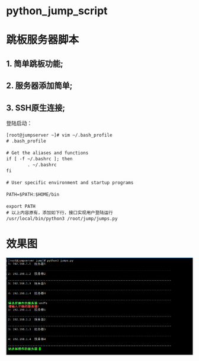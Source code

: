 # python_jump_script
# 跳板服务器脚本

##  1. 简单跳板功能;
##  2. 服务器添加简单;
##  3. SSH原生连接;



登陆启动：
```
[root@jumpserver ~]# vim ~/.bash_profile
# .bash_profile

# Get the aliases and functions
if [ -f ~/.bashrc ]; then
        . ~/.bashrc
fi

# User specific environment and startup programs

PATH=$PATH:$HOME/bin

export PATH
# 以上内容原有，添加如下行，接口实现用户登陆运行
/usr/local/bin/python3 /root/jump/jumps.py
```
# 效果图

![image](https://github.com/GZ-Alinx/python_jump_script/blob/master/img/xg.png)
